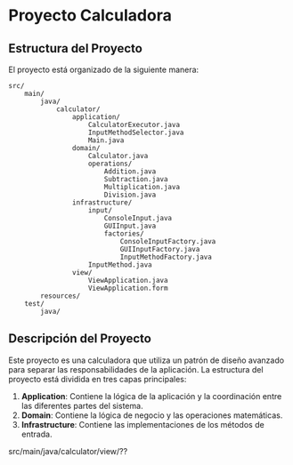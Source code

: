 # Proyecto Calculadora

## Estructura del Proyecto

El proyecto está organizado de la siguiente manera:

```plaintext {"id":"01J5XQGX3FG0K5M6YYBVY0JRCC"}
src/
    main/
        java/
            calculator/
                application/
                    CalculatorExecutor.java
                    InputMethodSelector.java
                    Main.java
                domain/
                    Calculator.java
                    operations/
                        Addition.java
                        Subtraction.java
                        Multiplication.java
                        Division.java
                infrastructure/
                    input/
                        ConsoleInput.java
                        GUIInput.java
                        factories/
                            ConsoleInputFactory.java
                            GUIInputFactory.java
                            InputMethodFactory.java
                    InputMethod.java
                view/
                    ViewApplication.java
                    ViewApplication.form
        resources/
    test/
        java/

```

## Descripción del Proyecto

Este proyecto es una calculadora que utiliza un patrón de diseño avanzado para separar las responsabilidades de la aplicación. La estructura del proyecto está dividida en tres capas principales:

1. **Application**: Contiene la lógica de la aplicación y la coordinación entre las diferentes partes del sistema.
2. **Domain**: Contiene la lógica de negocio y las operaciones matemáticas.
3. **Infrastructure**: Contiene las implementaciones de los métodos de entrada.

src/main/java/calculator/view/??